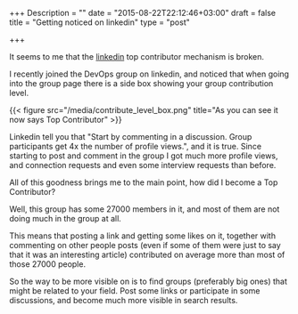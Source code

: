 +++
Description = ""
date = "2015-08-22T22:12:46+03:00"
draft = false
title = "Getting noticed on linkedin"
type = "post"

+++

It seems to me that the [linkedin](https://linkedin.com) top contributor mechanism is broken. 

I recently joined the DevOps group on linkedin, and noticed that when going into the group page there is a side box showing your group contribution level.

<!--more-->
{{< figure src="/media/contribute_level_box.png" title="As you can see it now says Top Contributor" >}}

Linkedin tell you that "Start by commenting in a discussion. Group participants get 4x the number of profile views.", and it is true.
Since starting to post and comment in the group I got much more profile views, and connection requests and even some interview requests than before.

All of this goodness brings me to the main point, how did I become a Top Contributor?

Well, this group has some 27000 members in it, and most of them are not doing much in the group at all. 

This means that posting a link and getting some likes on it, together with commenting on other people posts (even if some of them were just to say that it was an interesting article) contributed on average more than most of those 27000 people.

So the way to be more visible on is to find groups (preferably big ones) that might be related to your field. Post some links or participate in some discussions, and become much more visible in search results.
